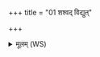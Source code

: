 +++
title = "01 शश्वद् विद्युत्"

+++
<details><summary>मूलम् (WS)</summary>

शश्वद् विद्युत् क्रीयमाणा प्रतीचीन हि पप्त च ।  
प्रत्यक् कर्तारमृच्छतु ॥ १ ॥
</details>